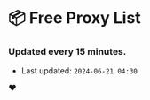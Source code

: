 # :package: Free Proxy List
### Updated every 15 minutes.

- Last updated: `2024-06-21 04:30`

:heart:
